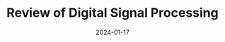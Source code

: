 ---
title: "Review of Digital Signal Processing"
index: 5
date: 2024-01-17
materials:
- topic: "Materials in progress"
assignment:
  text: "Materials in progress"
  due_date: 2024-01-31 12:00 PM
  submission_link: TBD
  files:
  - type: "colab"
    url: TBD
---